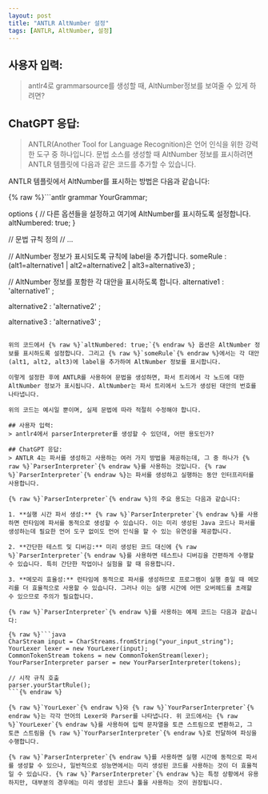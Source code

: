 ```yaml
---
layout: post
title: "ANTLR AltNumber 설정"
tags: [ANTLR, AltNumber, 설정]
---
```


## 사용자 입력:
> antlr4로 grammarsource를 생성할 때, AltNumber정보를 보여줄 수 있게 하려면?

## ChatGPT 응답:
> ANTLR(Another Tool for Language Recognition)은 언어 인식을 위한 강력한 도구 중 하나입니다. 문법 소스를 생성할 때 AltNumber 정보를 표시하려면 ANTLR 템플릿에 다음과 같은 코드를 추가할 수 있습니다.

ANTLR 템플릿에서 AltNumber를 표시하는 방법은 다음과 같습니다:

{% raw %}```antlr
grammar YourGrammar;

options {
    // 다른 옵션들을 설정하고 여기에 AltNumber를 표시하도록 설정합니다.
    altNumbered: true;
}

// 문법 규칙 정의
// ...

// AltNumber 정보가 표시되도록 규칙에 label을 추가합니다.
someRule
    : (alt1=alternative1 | alt2=alternative2 | alt3=alternative3)
    ;

// AltNumber 정보를 포함한 각 대안을 표시하도록 합니다.
alternative1
    : 'alternative1'
    ;

alternative2
    : 'alternative2'
    ;

alternative3
    : 'alternative3'
    ;
```{% endraw %}

위의 코드에서 {% raw %}`altNumbered: true;`{% endraw %} 옵션은 AltNumber 정보를 표시하도록 설정합니다. 그리고 {% raw %}`someRule`{% endraw %}에서는 각 대안(alt1, alt2, alt3)에 label을 추가하여 AltNumber 정보를 표시합니다.

이렇게 설정한 후에 ANTLR를 사용하여 문법을 생성하면, 파서 트리에서 각 노드에 대한 AltNumber 정보가 표시됩니다. AltNumber는 파서 트리에서 노드가 생성된 대안의 번호를 나타냅니다.

위의 코드는 예시일 뿐이며, 실제 문법에 따라 적절히 수정해야 합니다.

## 사용자 입력:
> antlr4에서 parserInterpreter를 생성할 수 있던데, 어떤 용도인가?

## ChatGPT 응답:
> ANTLR 4는 파서를 생성하고 사용하는 여러 가지 방법을 제공하는데, 그 중 하나가 {% raw %}`ParserInterpreter`{% endraw %}를 사용하는 것입니다. {% raw %}`ParserInterpreter`{% endraw %}는 파서를 생성하고 실행하는 동안 인터프리터를 사용합니다.

{% raw %}`ParserInterpreter`{% endraw %}의 주요 용도는 다음과 같습니다:

1. **실행 시간 파서 생성:** {% raw %}`ParserInterpreter`{% endraw %}를 사용하면 런타임에 파서를 동적으로 생성할 수 있습니다. 이는 미리 생성된 Java 코드나 파서를 생성하는데 필요한 언어 도구 없이도 언어 인식을 할 수 있는 유연성을 제공합니다.

2. **간단한 테스트 및 디버깅:** 미리 생성된 코드 대신에 {% raw %}`ParserInterpreter`{% endraw %}를 사용하면 테스트나 디버깅을 간편하게 수행할 수 있습니다. 특히 간단한 작업이나 실험을 할 때 유용합니다.

3. **메모리 효율성:** 런타임에 동적으로 파서를 생성하므로 프로그램이 실행 중일 때 메모리를 더 효율적으로 사용할 수 있습니다. 그러나 이는 실행 시간에 어떤 오버헤드를 초래할 수 있으므로 주의가 필요합니다.

{% raw %}`ParserInterpreter`{% endraw %}를 사용하는 예제 코드는 다음과 같습니다:

{% raw %}```java
CharStream input = CharStreams.fromString("your_input_string");
YourLexer lexer = new YourLexer(input);
CommonTokenStream tokens = new CommonTokenStream(lexer);
YourParserInterpreter parser = new YourParserInterpreter(tokens);

// 시작 규칙 호출
parser.yourStartRule();
```{% endraw %}

{% raw %}`YourLexer`{% endraw %}와 {% raw %}`YourParserInterpreter`{% endraw %}는 각각 언어의 Lexer와 Parser를 나타냅니다. 위 코드에서는 {% raw %}`YourLexer`{% endraw %}를 사용하여 입력 문자열을 토큰 스트림으로 변환하고, 그 토큰 스트림을 {% raw %}`YourParserInterpreter`{% endraw %}로 전달하여 파싱을 수행합니다.

{% raw %}`ParserInterpreter`{% endraw %}를 사용하면 실행 시간에 동적으로 파서를 생성할 수 있으나, 일반적으로 성능면에서는 미리 생성된 코드를 사용하는 것이 더 효율적일 수 있습니다. {% raw %}`ParserInterpreter`{% endraw %}는 특정 상황에서 유용하지만, 대부분의 경우에는 미리 생성된 코드나 툴을 사용하는 것이 권장됩니다.

